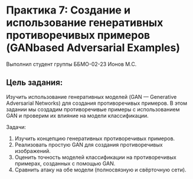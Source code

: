 # Практика 7: Создание и использование генеративных противоречивых примеров (GANbased Adversarial Examples)

Выполнил студент группы ББМО-02-23 Ионов М.С.

## Цель задания:

Изучить использование генеративных моделей (GAN — Generative Adversarial Networks) для
создания противоречивых примеров. В этом задании мы создадим противоречивые примеры с
использованием GAN и проверим их влияние на модели классификации.

Задачи:

1. Изучить концепцию генеративных противоречивых примеров.
2. Реализовать простую GAN для создания противоречивых изображений.
3. Оценить точность моделей классификации на противоречивых примерах, созданных с помощью GAN.
4. Сравнить атаку на обе модели (полносвязную и свёрточную сети).






